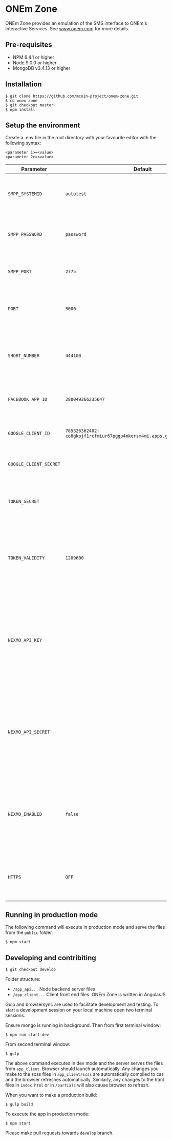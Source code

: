 ONEm Zone
=========

ONEm Zone provides an emulation of the SMS interface to ONEm's Interactive Services.  See www.onem.com for more details.

## Pre-requisites

* NPM 6.4.1 or higher
* Node 9.0.0 or higher
* MongoDB v3.4.13 or higher

## Installation

`$ git clone https://github.com/mcoin-project/onem-zone.git`  
`$ cd onem-zone`  
`$ git checkout master`  
`$ npm install`  

## Setup the environment

Create a .env file in the root directory with your favourite editor with the following syntax:

`<parameter 1>=<value>`  
`<parameter 2>=<value>`  

| Parameter  | Default  | Description |
| ------------- | -------  | ------------- |
| `SMPP_SYSTEMID` | `autotest` | SMPP system Id, get this from your system admin  |
| `SMPP_PASSWORD` | `password` | SMPP password, get this from your system admin  |
| `SMPP_PORT`  |`2775` | SMPP port, get this from your system admin |
| `PORT`  |`5000` | The HTTP port on which the the app should listen |
| `SHORT_NUMBER`  |`444100` | The platform number that will be used as the 'SMPP destination' address |
| `FACEBOOK_APP_ID` | `280049366235647` | The Facebook app Id used for oauth2 api calls  |  
| `GOOGLE_CLIENT_ID`  |`785326362402-co8gkpjf1rcfmiur67pggp4mkersm4mi.apps.googleusercontent.com` | The Google client Id used for oauth2 api calls |
| `GOOGLE_CLIENT_SECRET` | | Get this from your system admin |  
| `TOKEN_SECRET` | | A secret string that is used for JWT tokens to preserve login sessions |  
| `TOKEN_VALIDITY` | `1209600` | The validity period in seconds of the JWT token.  Users are forced to login again when token has expired |
| `NEXMO_API_KEY` | | The Nexmo api key  Nexmo is used for sending SMS one time passwords to authenticate first-time users.  Get this from your system admin |
| `NEXMO_API_SECRET` | | Nexmo is used for sending SMS one time passwords to authenticate first-time users.  Get this from your system admin |
| `NEXMO_ENABLED` | `false` | Boolean that controls whether to send SMS OTP password or not.  Default is false, set to true for production use |  
| `HTTPS` | `OFF` | Set to `ON` to force Node JS to redirect the client to HTTPS session |  

## Running in production mode

The following command will execute in production mode and serve the files from the `public` folder.

`$ npm start`

## Developing and contribiting

`$ git checkout develop`

Folder structure:

* `/app_api...`  Node backend server files
* `/app_client...`  Client front end files.  ONEm Zone is written in AngularJS

Gulp and browsersync are used to facilitate development and testing.  To start a development session on your local machine open two terminal sessions.

Ensure mongo is running in background.  Then from first terminal window:

`$ npm run start-dev`

From second terminal window:

`$ gulp`

The above command executes in dev mode and the server serves the files from `app_client`.  Browser should launch automatically.  Any changes you make to the scss files in `app_client/scss` are automatically compiled to css and the browser refreshes automatically.  Similarly, any changes to the html files in `index.html` or in `/partials` will also cause browser to refresh.

When you want to make a production build:

`$ gulp build`

To execute the app in production mode:

`$ npm start`

Please make pull requests towards `develop` branch.
